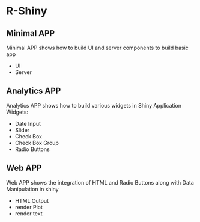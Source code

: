# R-Shiny
## Minimal APP
Minimal APP shows how to build UI and server components to build basic app 
* UI
* Server
## Analytics APP
Analytics APP shows how to build various widgets in Shiny Application 
Widgets:
* Date Input
* Slider
* Check Box
* Check Box Group
* Radio Buttons
## Web APP
Web APP shows the integration of HTML and Radio Buttons along with Data Manipulation in shiny 
* HTML Output
* render Plot
* render text